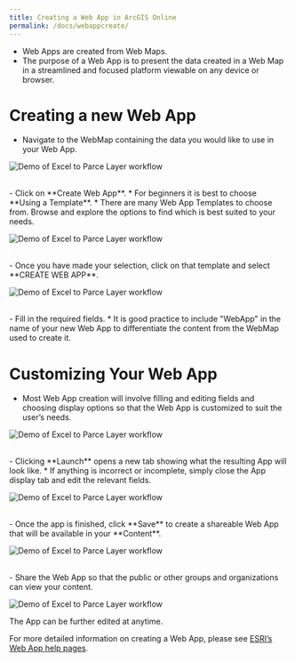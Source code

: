 ```yaml
---
title: Creating a Web App in ArcGIS Online
permalink: /docs/webappcreate/
---
```


*   Web Apps are created from Web Maps. 
*   The purpose of a Web App is to present the data created in a Web Map in a streamlined and focused platform viewable on any device or browser.

# Creating a new Web App

-  Navigate to the WebMap containing the data you would like to use in your Web App. 

![Demo of Excel to Parce Layer workflow]({{site.img_folder}}CreateNewWebApp.gif)

<br>
-  Click on **Create Web App**. 
    *   For beginners it is best to choose **Using a Template**.
    *   There are many Web App Templates to choose from. Browse and explore the options to find which is best suited to your needs.

![Demo of Excel to Parce Layer workflow]({{site.img_folder}}BrowseWebAppTemplates.gif)

<br>
-  Once you have made your selection, click on that template and select **CREATE WEB APP**.

![Demo of Excel to Parce Layer workflow]({{site.img_folder}}ChooseTemplate.gif)

<br>
-  Fill in the required fields. 
    *   It is good practice to include "WebApp" in the name of your new Web App to differentiate the content from the WebMap used to create it.

# Customizing Your Web App

-   Most Web App creation will involve filling and editing fields and choosing display options so that the Web App is customized to suit the user’s needs. 

![Demo of Excel to Parce Layer workflow]({{site.img_folder}}WebAppFields.gif)

<br>
-   Clicking **Launch** opens a new tab showing what the resulting App will look like. 
    *   If anything is incorrect or incomplete, simply close the App display tab and edit the relevant fields.

![Demo of Excel to Parce Layer workflow]({{site.img_folder}}PreviewWebApp.gif)

<br>
-   Once the app is finished, click **Save** to create a shareable Web App that will be available in your **Content**.

![Demo of Excel to Parce Layer workflow]({{site.img_folder}}SaveWebAppNewName.gif)

<br>
-   Share the Web App so that the public or other groups and organizations can view your content.

![Demo of Excel to Parce Layer workflow]({{site.img_folder}}ShareWebApp.gif)

The App can be further edited at anytime.

For more detailed information on creating a Web App, please see [ESRI’s Web App help pages](https://doc.arcgis.com/en/arcgis-online/create-maps/create-map-apps.htm).
